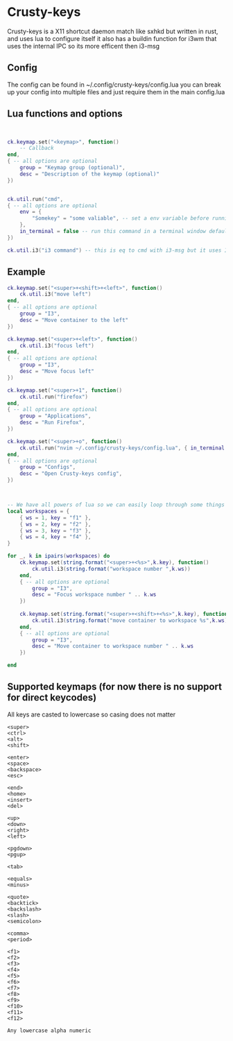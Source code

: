 # Crusty-keys
Crusty-keys is a X11 shortcut daemon match like sxhkd but written in rust, and uses lua to configure itself it also has a buildin function for i3wm that uses the internal IPC so its more efficent then i3-msg


## Config
The config can be found in ~/.config/crusty-keys/config.lua
you can break up your config into multiple files and just require them in the main config.lua


## Lua functions and options
```lua


ck.keymap.set("<keymap>", function() 
    -- Callback
end, 
{ -- all options are optional
    group = "Keymap group (optional)",
    desc = "Description of the keymap (optional)"
})


ck.util.run("cmd", 
{ -- all options are optional 
    env = {
        "Somekey" = "some valiable", -- set a env variable before running the command.
    },
    in_terminal = false -- run this command in a terminal window default is false 
})

ck.util.i3("i3 command") -- this is eq to cmd with i3-msg but it uses IPC so its a bit more efficient.


```

## Example

```lua
ck.keymap.set("<super>+<shift>+<left>", function() 
    ck.util.i3("move left") 
end, 
{ -- all options are optional
    group = "I3",
    desc = "Move container to the left"
})

ck.keymap.set("<super>+<left>", function() 
    ck.util.i3("focus left") 
end, 
{ -- all options are optional
    group = "I3",
    desc = "Move focus left"
})

ck.keymap.set("<super>+1", function() 
    ck.util.run("firefox") 
end, 
{ -- all options are optional
    group = "Applications",
    desc = "Run Firefox",
})

ck.keymap.set("<super>+o", function() 
    ck.util.run("nvim ~/.config/crusty-keys/config.lua", { in_terminal = true }) 
end, 
{ -- all options are optional
    group = "Configs",
    desc = "Open Crusty-keys config",
})



-- We have all powers of lua so we can easily loop through some things
local workspaces = {
    { ws = 1, key = "f1" }, 
    { ws = 2, key = "f2" }, 
    { ws = 3, key = "f3" }, 
    { ws = 4, key = "f4" }, 
}

for _, k in ipairs(workspaces) do 
    ck.keymap.set(string.format("<super>+<%s>",k.key), function() 
        ck.util.i3(string.format("workspace number ",k.ws)) 
    end, 
    { -- all options are optional
        group = "I3",
        desc = "Focus workspace number " .. k.ws
    })
    
    ck.keymap.set(string.format("<super>+<shift>+<%s>",k.key), function() 
        ck.util.i3(string.format("move container to workspace %s",k.ws)) 
    end, 
    { -- all options are optional
        group = "I3",
        desc = "Move container to workspace number " .. k.ws
    })

end


```


## Supported keymaps (for now there is no support for direct keycodes)
All keys are casted to lowercase so casing does not matter 

```
<super>
<ctrl>
<alt>
<shift>

<enter>
<space>
<backspace>
<esc>

<end>
<home>
<insert>
<del>

<up>
<down>
<right>
<left>

<pgdown>
<pgup>

<tab>

<equals>
<minus>

<quote>
<backtick>
<backslash>
<slash>
<semicolon>

<comma>
<period>

<f1>
<f2>
<f3>
<f4>
<f5>
<f6>
<f7>
<f8>
<f9>
<f10>
<f11>
<f12>
   
Any lowercase alpha numeric 

```

